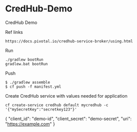 # CredHub-Demo
CredHub Demo

Ref links

````
https://docs.pivotal.io/credhub-service-broker/using.html

````

Run 
````
./gradlew bootRun
gradlew.bat bootRun
````


Push
````
$ ./gradlew assemble
$ cf push -f manifest.yml
````

Create CredHub service with values needed for application
````
cf create-service credhub default mycredhub -c '{"mySecretKey":"secretkey123"}'
````

{
  "client_id": "demo-id",
  "client_secret": "demo-secret",
  "uri": "https://example.com"
}
